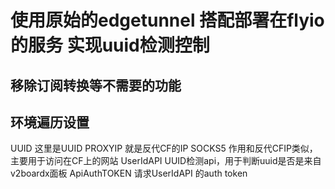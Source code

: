 # 使用原始的edgetunnel 搭配部署在flyio的服务 实现uuid检测控制

## 移除订阅转换等不需要的功能

## 环境遍历设置

UUID     这里是UUID
PROXYIP  就是反代CF的IP
SOCKS5   作用和反代CFIP类似，主要用于访问在CF上的网站
UserIdAPI UUID检测api，用于判断uuid是否是来自v2boardx面板
ApiAuthTOKEN 请求UserIdAPI 的auth token